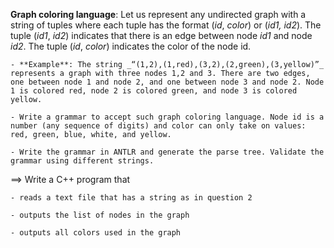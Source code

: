 **Graph coloring language**: Let us represent any undirected graph with a string of tuples where each tuple has the format (_id_, _color_) or (_id1, id2_). The tuple (_id1_, _id2_) indicates that there is an edge between node _id1_ and node _id2_. The tuple (_id_, _color_) indicates the color of the node id.

    - **Example**: The string _“(1,2),(1,red),(3,2),(2,green),(3,yellow)”_ represents a graph with three nodes 1,2 and 3. There are two edges, one between node 1 and node 2, and one between node 3 and node 2. Node 1 is colored red, node 2 is colored green, and node 3 is colored yellow.

    - Write a grammar to accept such graph coloring language. Node id is a number (any sequence of digits) and color can only take on values: red, green, blue, white, and yellow.

    - Write the grammar in ANTLR and generate the parse tree. Validate the grammar using different strings.

==> Write a C++ program that

    - reads a text file that has a string as in question 2

    - outputs the list of nodes in the graph

    - outputs all colors used in the graph